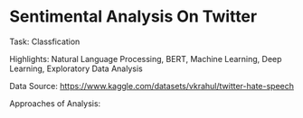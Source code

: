 # Sentimental Analysis On Twitter

Task: Classfication

Highlights: Natural Language Processing, BERT, Machine Learning, Deep Learning, Exploratory Data Analysis

Data Source: https://www.kaggle.com/datasets/vkrahul/twitter-hate-speech

Approaches of Analysis:


